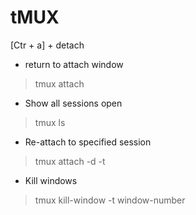 # tMUX

[Ctr + a] + detach

- return to attach window

> tmux attach  

- Show all sessions open 

> tmux ls

- Re-attach to specified session

> tmux attach -d -t <session id>
  
- Kill windows
  
> tmux kill-window -t window-number
